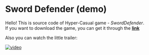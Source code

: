﻿# Sword Defender (demo)
Hello! This is source code of Hyper-Casual game - *SwordDefender*.  
If you want to download the game, you can get it through the **[link](https://drive.google.com/file/d/1qmYbhMVOufPg3-HyjIKxYyJYMsintiLw/view?usp=sharing)**  

Also you can watch the little trailer:  

[![video](https://img.youtube.com/vi/YOUTUBE_VIDEO_ID_HERE/0.jpg)](https://www.youtube.com/watch?v=YOUTUBE_VIDEO_ID_HERE)
